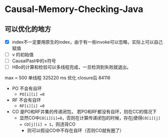 # Causal-Memory-Checking-Java



## 可以优化的地方
- [x] index不一定要用原生的index，由于有一些invoke可以忽略，实际上可以自己赋值  
- [ ] v 的初始值
- [ ] CausalPast中的≤符号
- [ ] HBo的计算和检验可以多线程完成，一旦检测到失败就退出。

max = 500
单线程 325220 ms
优化 closure后 84116

- PO 不会有自环
  - `PO[i][i] =0`
- RF 不会有自环
  -  `RF[i][i] =0`
- CO 是PO和RF并集的传递闭包， 若PO和RF都没有自环，则在CC的情况下
  - 显然CO中`CO[i][i]=0`，否则在计算传递闭包的时候，存在j使得`CO[i][j] = CO[j][i] = 1`，则违背CO
    - 则可以假设CO中不存在自环（否则CO就有圈了）